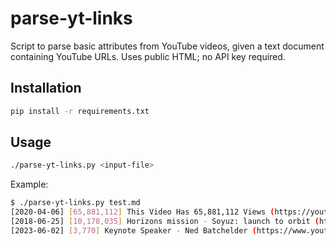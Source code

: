# parse-yt-links
Script to parse basic attributes from YouTube videos, given a text document containing YouTube URLs.
Uses public HTML; no API key required.


## Installation
```bash
pip install -r requirements.txt
```

## Usage
```bash
./parse-yt-links.py <input-file>
```

Example:
```bash
$ ./parse-yt-links.py test.md
[2020-04-06] [65,881,112] This Video Has 65,881,112 Views (https://youtu.be/BxV14h0kFs0)
[2018-06-25] [10,178,035] Horizons mission - Soyuz: launch to orbit (https://www.youtube.com/watch?v=fr_hXLDLc38)
[2023-06-02] [3,770] Keynote Speaker - Ned Batchelder (https://www.youtube.com/watch?v=n5QaOADqSyY)
```